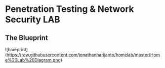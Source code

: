# Penetration Testing & Network Security LAB

## The Blueprint
![blueprint] (https://raw.githubusercontent.com/jonathanharijanto/homelab/master/Home%20Lab%20Diagram.png)
